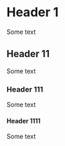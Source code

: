 # Header 1

Some text

## Header 11

Some text

### Header 111

Some text

#### Header 1111

Some text
